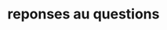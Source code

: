 <html>
<head>
<title>exercice</title>
</head>
<body>
<h1>reponses au questions </h1>

</body>






</html>